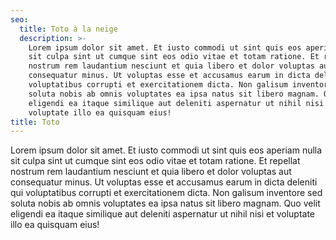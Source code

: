 ```yaml
---
seo:
  title: Toto à la neige
  description: >-
    Lorem ipsum dolor sit amet. Et iusto commodi ut sint quis eos aperiam nulla
    sit culpa sint ut cumque sint eos odio vitae et totam ratione. Et repellat
    nostrum rem laudantium nesciunt et quia libero et dolor voluptas aut
    consequatur minus. Ut voluptas esse et accusamus earum in dicta deleniti qui
    voluptatibus corrupti et exercitationem dicta. Non galisum inventore sed
    soluta nobis ab omnis voluptates ea ipsa natus sit libero magnam. Quo velit
    eligendi ea itaque similique aut deleniti aspernatur ut nihil nisi et
    voluptate illo ea quisquam eius!
title: Toto
---
```



Lorem ipsum dolor sit amet. Et iusto commodi ut sint quis eos aperiam nulla sit culpa sint ut cumque sint eos odio vitae et totam ratione. Et repellat nostrum rem laudantium nesciunt et quia libero et dolor voluptas aut consequatur minus. Ut voluptas esse et accusamus earum in dicta deleniti qui voluptatibus corrupti et exercitationem dicta. Non galisum inventore sed soluta nobis ab omnis voluptates ea ipsa natus sit libero magnam. Quo velit eligendi ea itaque similique aut deleniti aspernatur ut nihil nisi et voluptate illo ea quisquam eius!
